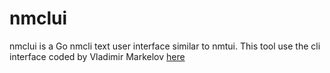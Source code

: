 # nmclui
nmclui is a Go nmcli text user interface similar to nmtui.
This tool use the cli interface coded by Vladimir Markelov <a href="https://github.com/VladimirMarkelov/clui"> here </a>
